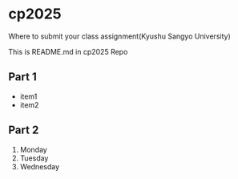 # cp2025
Where to submit your class assignment(Kyushu Sangyo University)

This is README.md in cp2025 Repo

## Part 1

- item1
- item2

## Part 2
1. Monday
1. Tuesday
1. Wednesday
